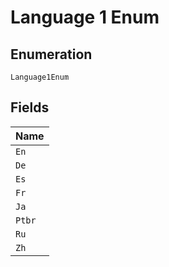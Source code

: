 
# Language 1 Enum

## Enumeration

`Language1Enum`

## Fields

| Name |
|  --- |
| `En` |
| `De` |
| `Es` |
| `Fr` |
| `Ja` |
| `Ptbr` |
| `Ru` |
| `Zh` |

